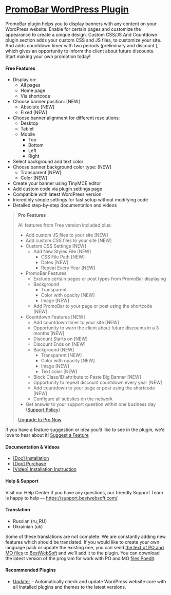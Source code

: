 <a href="https://bestwebsoft.com/products/wordpress/plugins/promobar/" target=_blank>PromoBar WordPress Plugin</a>
========================

<p>PromoBar plugin helps you to display banners with any content on your WordPress website. Enable for certain pages and customize the appearance to create a unique design. Custom CSS/JS And Countdown plugin section adds your custom CSS and JS files, to customize your site. And adds countdown timer with two periods (preliminary and discount ), which gives an opportunity to inform the client about future discounts.<br />
Start making your own promotion today!</p>
<p><span class="embed-youtube" style="text-align:center; display: block;"></span></p>
<h4>Free Features</h4>
<ul>
<li>Display on:
<ul>
<li>All pages</li>
<li>Home page</li>
<li>Via shortcode</li>
</ul>
</li>
<li>Choose banner position: [NEW]
<ul>
<li>Absolute [NEW]</li>
<li>Fixed [NEW]</li>
</ul>
</li>
<li>Choose banner alignment for different resolutions:
<ul>
<li>Desktop </li>
<li>Tablet</li>
<li>Mobile
<ul>
<li>Top</li>
<li>Bottom</li>
<li>Left</li>
<li>Right</li>
</ul>
</li>
</ul>
</li>
<li>Select background and text color</li>
<li>Choose banner background color type: [NEW]
<ul>
<li>Transparent [NEW]</li>
<li>Color [NEW]</li>
</ul>
</li>
<li>Create your banner using TinyMCE editor</li>
<li>Add custom code via plugin settings page</li>
<li>Compatible with latest WordPress version</li>
<li>Incredibly simple settings for fast setup without modifying code</li>
<li>Detailed step-by-step documentation and videos</li>
</ul>
<blockquote>
<p><strong>Pro Features</strong></p>
<p>All features from Free version included plus:</p>
<ul>
<li>Add custom JS files to your site [NEW]</li>
<li>Add custom CSS files to your site [NEW]</li>
<li>Custom CSS Settings [NEW]
<ul>
<li>Add New Styles File [NEW]
<ul>
<li>CSS File Path [NEW]</li>
<li>Dates [NEW]</li>
<li>Repeat Every Year [NEW]</li>
</ul>
</li>
</ul>
</li>
<li>PromoBar Features
<ul>
<li>Exclude certain pages or post types from PromoBar displaying</li>
<li>Background
<ul>
<li>Transparent</li>
<li>Color with opacity [NEW]</li>
<li>Image [NEW]</li>
</ul>
</li>
<li>Add PromoBar to your page or post using the shortcode [NEW]</li>
</ul>
</li>
<li>Countdown Features [NEW]
<ul>
<li>Add countdown timer to your site [NEW]</li>
<li>Opportunity to warn the client about future discounts in a 3 months [NEW]</li>
<li>Discount Starts on [NEW]</li>
<li>Discount Ends on [NEW]</li>
<li>Background [NEW]
<ul>
<li>Transparent [NEW]</li>
<li>Color with opacity [NEW]</li>
<li>Image [NEW]</li>
<li>Text color [NEW]</li>
</ul>
</li>
<li>Block Class/ID attribute to Paste Big Banner [NEW]</li>
<li>Opportunity to repeat discount countdown every year [NEW]</li>
<li>Add countdown to your page or post using the shortcode [NEW]</li>
<li>Configure all subsites on the network</li>
</ul>
</li>
<li>Get answer to your support question within one business day (<a href="https://bestwebsoft.com/support-policy/" rel="nofollow">Support Policy</a>)</li>
</ul>
<p><a href="https://bestwebsoft.com/products/wordpress/plugins/promobar/?k=f740086aaebf70b0326ba86bef1ee5f3" rel="nofollow">Upgrade to Pro Now</a></p>
</blockquote>
<p>If you have a feature suggestion or idea you&#8217;d like to see in the plugin, we&#8217;d love to hear about it! <a href="https://support.bestwebsoft.com/hc/en-us/requests/new" rel="nofollow">Suggest a Feature</a></p>
<h4>Documentation &amp; Videos</h4>
<ul>
<li><a href="https://docs.google.com/document/d/1-hvn6WRvWnOqj5v5pLUk7Awyu87lq5B_dO-Tv-MC9JQ/" rel="nofollow">[Doc] Installation</a></li>
<li><a href="https://docs.google.com/document/d/1EUdBVvnm7IHZ6y0DNyldZypUQKpB8UVPToSc_LdOYQI/" rel="nofollow">[Doc] Purchase</a></li>
<li><a href="https://www.youtube.com/watch?v=v8aAOGssPSY" rel="nofollow">[Video] Installation Instruction</a></li>
</ul>
<h4>Help &amp; Support</h4>
<p>Visit our Help Center if you have any questions, our friendly Support Team is happy to help — <a href="https://support.bestwebsoft.com/" rel="nofollow">https://support.bestwebsoft.com/</a></p>
<h4>Translation</h4>
<ul>
<li>Russian (ru_RU)</li>
<li>Ukrainian (uk)</li>
</ul>
<p>Some of these translations are not complete. We are constantly adding new features which should be translated. If you would like to create your own language pack or update the existing one, you can send <a href="https://codex.wordpress.org/Translating_WordPress" rel="nofollow">the text of PO and MO files</a> to <a href="https://support.bestwebsoft.com/hc/en-us/requests/new" rel="nofollow">BestWebSoft</a> and we&#8217;ll add it to the plugin. You can download the latest version of the program for work with PO and MO <a href="https://www.poedit.net/download.php" rel="nofollow">files Poedit</a>.</p>
<h4>Recommended Plugins</h4>
<ul>
<li><a href="https://bestwebsoft.com/products/wordpress/plugins/updater/?k=717d3e9fd8f2cf38cb9fdf5f22f1e894" rel="nofollow">Updater</a> &#8211; Automatically check and update WordPress website core with all installed plugins and themes to the latest versions.</li>
</ul>
